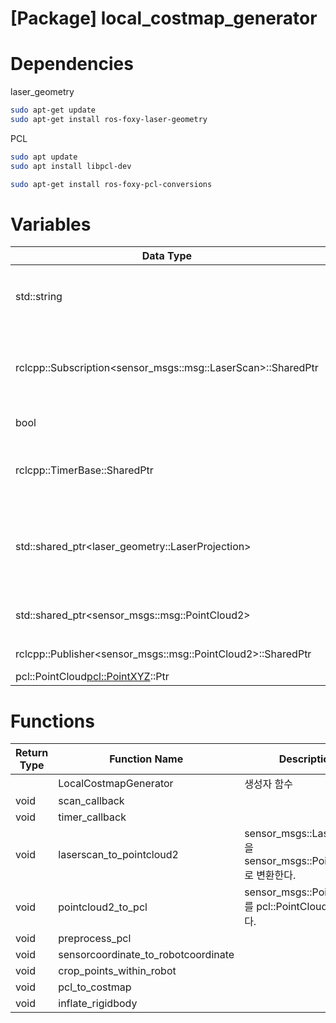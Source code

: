 # [Package] local_costmap_generator

# Dependencies

laser_geometry

```bash
sudo apt-get update
sudo apt-get install ros-foxy-laser-geometry
```

PCL

```bash
sudo apt update
sudo apt install libpcl-dev

sudo apt-get install ros-foxy-pcl-conversions
```

# Variables

|Data Type|Variable Name|Description|
|---|---|---|
|std::string|laserscan_topic|라이다 센서의 스캔 데이터를 수신하기 위해 토픽 이름을 저장다.|
|rclcpp::Subscription<sensor_msgs::msg::LaserScan>::SharedPtr|sub_laserscan_|토픽을 subscribe하기 위한 subscriber 객체를 나타내는 스마트 포인터|
|bool|is_laserscan_received_|LaserScan data 수신 여부|
|rclcpp::TimerBase::SharedPtr|timer_|주어진 주기마다 지정된 콜백함수를 호출하는 타이머|
|std::shared_ptr<laser_geometry::LaserProjection>|laser_projection_|laser_geometry 라이브러리에 있는 LaserProjection 클래스의 인스턴스|
|std::shared_ptr<sensor_msgs::msg::PointCloud2>|pointcloud2_|point cloud 데이터를 저장하는 스마트 포인터|
|rclcpp::Publisher<sensor_msgs::msg::PointCloud2>::SharedPtr|pub_pointcloud2_|PointCloud2 Publisher|
|pcl::PointCloud<pcl::PointXYZ>::Ptr|pcl_|PCL instance|

# Functions

|Return Type|Function Name|Description|
|---|---|---|
||LocalCostmapGenerator|생성자 함수|
|void|scan_callback||
|void|timer_callback||
|void|laserscan_to_pointcloud2| sensor_msgs::LaserScan을 sensor_msgs::PointCloud2로 변환한다.|
|void|pointcloud2_to_pcl|sensor_msgs::PointCloud2를 pcl::PointCloud로 변환한다.|
|void|preprocess_pcl||
|void|sensorcoordinate_to_robotcoordinate||
|void|crop_points_within_robot||
|void|pcl_to_costmap||
|void|inflate_rigidbody||

